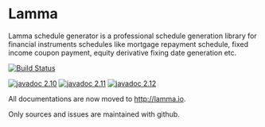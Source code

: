 Lamma
=======

Lamma schedule generator is a professional schedule generation library for financial instruments schedules like mortgage repayment schedule, fixed income coupon payment, equity derivative fixing date generation etc.

[![Build Status](https://secure.travis-ci.org/maxcellent/lamma.png)](http://travis-ci.org/maxcellent/lamma)

[![javadoc 2.10](https://javadoc.io/badge2/io.lamma/lamma_2.12/javadoc_2.10.svg)](https://javadoc.io/doc/io.lamma/lamma_2.10)
[![javadoc 2.11](https://javadoc.io/badge2/io.lamma/lamma_2.12/javadoc_2.11.svg)](https://javadoc.io/doc/io.lamma/lamma_2.11)
[![javadoc 2.12](https://javadoc.io/badge2/io.lamma/lamma_2.12/javadoc_2.12.svg)](https://javadoc.io/doc/io.lamma/lamma_2.12)

All documentations are now moved to http://lamma.io.

Only sources and issues are maintained with github.


